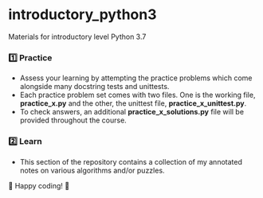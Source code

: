 # introductory_python3
Materials for introductory level Python 3.7


### :one: Practice
- Assess your learning by attempting the practice problems which come alongside many docstring tests and unittests.
- Each practice problem set comes with two files. One is the working file, <b>practice_x.py</b> and the other, the unittest file, <b>practice_x_unittest.py</b>.
- To check answers, an additional <b>practice_x_solutions.py</b> file will be provided throughout the course.

### :two: Learn
- This section of the repository contains a collection of my annotated notes on various algorithms and/or puzzles.

:whale: Happy coding! :whale:

